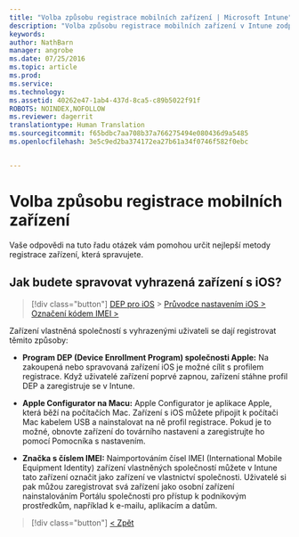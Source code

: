 ```yaml
---
title: "Volba způsobu registrace mobilních zařízení | Microsoft Intune"
description: "Volba způsobu registrace mobilních zařízení v Intune zodpovězením několik jednoduchých dotazů"
keywords: 
author: NathBarn
manager: angrobe
ms.date: 07/25/2016
ms.topic: article
ms.prod: 
ms.service: 
ms.technology: 
ms.assetid: 40262e47-1ab4-437d-8ca5-c89b5022f91f
ROBOTS: NOINDEX,NOFOLLOW
ms.reviewer: dagerrit
translationtype: Human Translation
ms.sourcegitcommit: f65bdbc7aa708b37a766275494e080436d9a5485
ms.openlocfilehash: 3e5c9ed2ba374172ea27b61a34f0746f582f0ebc


---
```

# Volba způsobu registrace mobilních zařízení

Vaše odpovědi na tuto řadu otázek vám pomohou určit nejlepší metody registrace zařízení, která spravujete.

## **Jak budete spravovat vyhrazená zařízení s iOS?**

  > [!div class="button"]
[DEP pro iOS](/intune/deploy-use/ios-device-enrollment-program-in-microsoft-intune) > [Průvodce nastavením iOS >](/intune/deploy-use/ios-setup-assistant-enrollment-in-microsoft-intune) [Označení kódem IMEI >](/intune/deploy-use/specify-corporate-owned-devices-with-international-mobile-equipment-identity-imei-numbers)

  Zařízení vlastněná společností s vyhrazenými uživateli se dají registrovat těmito způsoby:

  - **Program DEP (Device Enrollment Program) společnosti Apple:** Na zakoupená nebo spravovaná zařízení iOS je možné cílit s profilem registrace. Když uživatelé zařízení poprvé zapnou, zařízení stáhne profil DEP a zaregistruje se v Intune.

  - **Apple Configurator na Macu:** Apple Configurator je aplikace Apple, která běží na počítačích Mac. Zařízení s iOS můžete připojit k počítači Mac kabelem USB a nainstalovat na ně profil registrace. Pokud je to možné, obnovte zařízení do továrního nastavení a zaregistrujte ho pomocí Pomocníka s nastavením.

  - **Značka s číslem IMEI:** Naimportováním čísel IMEI (International Mobile Equipment Identity) zařízení vlastněných společností můžete v Intune tato zařízení označit jako zařízení ve vlastnictví společnosti. Uživatelé si pak můžou zaregistrovat svá zařízení jako osobní zařízení nainstalováním Portálu společnosti pro přístup k podnikovým prostředkům, například k e-mailu, aplikacím a datům.

  > [!div class="button"]
  [< Zpět](choose-how-to-enroll-devices3.md)



<!--HONumber=Aug16_HO3-->


